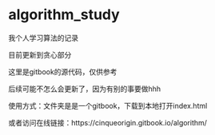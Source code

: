 # algorithm_study
<p>我个人学习算法的记录</p>
<p>目前更新到贪心部分</p>
<p>这里是gitbook的源代码，仅供参考</p>
<p>后续可能不怎么会更新了，因为有别的事要做hhh</p>
<p>使用方式：文件夹是是一个gitbook，下载到本地打开index.html</p>
<p>或者访问在线链接：https://cinqueorigin.gitbook.io/algorithm/</p>
